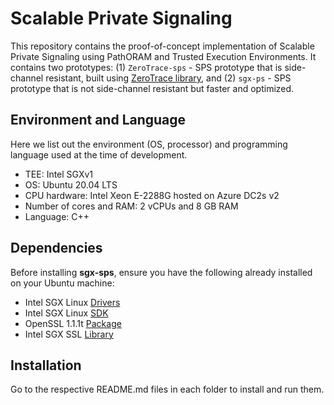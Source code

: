 # Scalable Private Signaling

This repository contains the proof-of-concept implementation of Scalable Private Signaling using PathORAM and Trusted Execution Environments.
It contains two prototypes: (1) `ZeroTrace-sps` - SPS prototype that is side-channel resistant, built using [ZeroTrace library](https://github.com/sshsshy/ZeroTrace/tree/master), and (2) `sgx-ps` - SPS prototype that is not side-channel resistant but faster and optimized.

## Environment and Language

Here we list out the environment (OS, processor) and programming language used at the time of development.

  - TEE: Intel SGXv1 
  - OS: Ubuntu 20.04 LTS
  - CPU hardware: Intel Xeon E-2288G hosted on Azure DC2s v2
  - Number of cores and RAM: 2 vCPUs and 8 GB RAM
  - Language: C++

## Dependencies

Before installing **sgx-sps**, ensure you have the following already installed on your Ubuntu machine:

  - Intel SGX Linux [Drivers](https://github.com/intel/linux-sgx-driver)
  - Intel SGX Linux [SDK](https://github.com/intel/linux-sgx)
  - OpenSSL 1.1.1t [Package](https://learnubuntu.com/install-openssl/)
  - Intel SGX SSL [Library](https://github.com/intel/intel-sgx-ssl)


## Installation

Go to the respective README.md files in each folder to install and run them.
